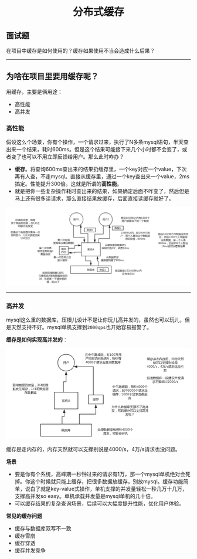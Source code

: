 <h1 align="center">分布式缓存</h1>

## 面试题

在项目中缓存是如何使用的？缓存如果使用不当会造成什么后果？

***

## 为啥在项目里要用缓存呢？

用缓存，主要是俩用途：

- 高性能
- 高并发

### 高性能

假设这么个场景，你有个操作，一个请求过来，执行了N多条mysql语句，半天查出来一个结果，耗时600ms。但是这个结果可能接下来几个小时都不会变了，或者变了也可以不用立即反馈给用户。那么此时咋办？

- **缓存**。将查询600ms查出来的结果扔缓存里，一个key对应一个value，下次再有人查，不走mysql。直接从缓存里，通过一个key查出来一个value，2ms搞定。性能提升300倍。这就是所谓的**高性能**。
- 就是把你一些复杂操作耗时查出来的结果，如果确定后面不咋变了，然后但是马上还有很多读请求，那么直接结果放缓存，后面直接读缓存就好了。

<img src="README.assets/image-20210808235532869.png" alt="image-20210808235532869"  />



***

### 高并发

mysql这么重的数据库，压根儿设计不是让你玩儿高并发的，虽然也可以玩儿，但是天然支持不好。mysql单机支撑到`2000qps`也开始容易报警了。

**缓存是如何实现高并发的**：

<img src="README.assets/image-20210809223113366.png" alt="image-20210809223113366"  />

缓存是走内存的，内存天然就可以支撑别说是4000/s，4万/s请求也没问题。

**场景**

- 要是你有个系统，高峰期一秒钟过来的请求有1万，那一个mysql单机绝对会死掉。你这个时候就只能上缓存，把很多数据放缓存，别放mysql。缓存功能简单，说白了就是key-value式操作，单机支撑的并发量轻松一秒几万十几万，支撑高并发so easy。单机承载并发量是mysql单机的几十倍。
- 可以缓存结果的复杂查询场景，后续可以大幅度提升性能，优化用户体验。

**常见的缓存问题**

- 缓存与数据库双写不一致
- 缓存雪崩
- 缓存穿透
- 缓存并发竞争
